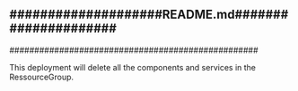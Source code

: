 ####################README.md#####################
--------------------------------------------------
##################################################

This deployment will delete all the components and services
in the RessourceGroup.